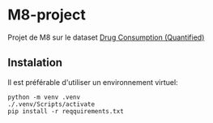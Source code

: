 # M8-project

Projet de M8 sur le dataset [Drug Consumption (Quantified)](https://archive.ics.uci.edu/dataset/373/drug+consumption+quantified)

## Instalation

Il est préférable d'utiliser un environnement virtuel:

```shell
python -m venv .venv
./.venv/Scripts/activate
pip install -r reqquirements.txt
```
